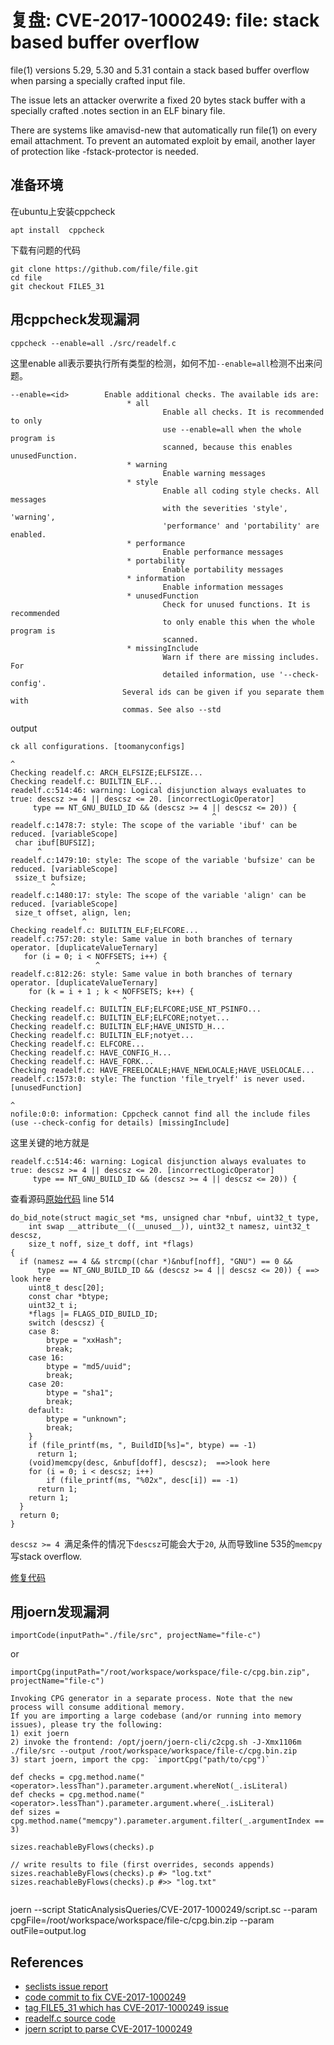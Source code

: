 # 复盘: CVE-2017-1000249: file: stack based buffer overflow

file(1) versions 5.29, 5.30 and 5.31 contain a stack based
buffer overflow when parsing a specially crafted input file.

The issue lets an attacker overwrite a fixed 20 bytes stack buffer
with a specially crafted .notes section in an ELF binary file.

There are systems like amavisd-new that automatically run file(1)
on every email attachment. To prevent an automated exploit by email,
another layer of protection like -fstack-protector is needed.


## 准备环境

在ubuntu上安装cppcheck
```
apt install  cppcheck
```

下载有问题的代码

```
git clone https://github.com/file/file.git
cd file
git checkout FILE5_31
```

## 用cppcheck发现漏洞

```
cppcheck --enable=all ./src/readelf.c
```

这里enable all表示要执行所有类型的检测，如何不加`--enable=all`检测不出来问题。
```
--enable=<id>        Enable additional checks. The available ids are:
                          * all
                                  Enable all checks. It is recommended to only
                                  use --enable=all when the whole program is
                                  scanned, because this enables unusedFunction.
                          * warning
                                  Enable warning messages
                          * style
                                  Enable all coding style checks. All messages
                                  with the severities 'style', 'warning',
                                  'performance' and 'portability' are enabled.
                          * performance
                                  Enable performance messages
                          * portability
                                  Enable portability messages
                          * information
                                  Enable information messages
                          * unusedFunction
                                  Check for unused functions. It is recommended
                                  to only enable this when the whole program is
                                  scanned.
                          * missingInclude
                                  Warn if there are missing includes. For
                                  detailed information, use '--check-config'.
                         Several ids can be given if you separate them with
                         commas. See also --std

```
output
```
ck all configurations. [toomanyconfigs]

^
Checking readelf.c: ARCH_ELFSIZE;ELFSIZE...
Checking readelf.c: BUILTIN_ELF...
readelf.c:514:46: warning: Logical disjunction always evaluates to true: descsz >= 4 || descsz <= 20. [incorrectLogicOperator]
     type == NT_GNU_BUILD_ID && (descsz >= 4 || descsz <= 20)) {
                                             ^
readelf.c:1478:7: style: The scope of the variable 'ibuf' can be reduced. [variableScope]
 char ibuf[BUFSIZ];
      ^
readelf.c:1479:10: style: The scope of the variable 'bufsize' can be reduced. [variableScope]
 ssize_t bufsize;
         ^
readelf.c:1480:17: style: The scope of the variable 'align' can be reduced. [variableScope]
 size_t offset, align, len;
                ^
Checking readelf.c: BUILTIN_ELF;ELFCORE...
readelf.c:757:20: style: Same value in both branches of ternary operator. [duplicateValueTernary]
   for (i = 0; i < NOFFSETS; i++) {
                   ^
readelf.c:812:26: style: Same value in both branches of ternary operator. [duplicateValueTernary]
    for (k = i + 1 ; k < NOFFSETS; k++) {
                         ^
Checking readelf.c: BUILTIN_ELF;ELFCORE;USE_NT_PSINFO...
Checking readelf.c: BUILTIN_ELF;ELFCORE;notyet...
Checking readelf.c: BUILTIN_ELF;HAVE_UNISTD_H...
Checking readelf.c: BUILTIN_ELF;notyet...
Checking readelf.c: ELFCORE...
Checking readelf.c: HAVE_CONFIG_H...
Checking readelf.c: HAVE_FORK...
Checking readelf.c: HAVE_FREELOCALE;HAVE_NEWLOCALE;HAVE_USELOCALE...
readelf.c:1573:0: style: The function 'file_tryelf' is never used. [unusedFunction]

^
nofile:0:0: information: Cppcheck cannot find all the include files (use --check-config for details) [missingInclude]
```

这里关键的地方就是
```
readelf.c:514:46: warning: Logical disjunction always evaluates to true: descsz >= 4 || descsz <= 20. [incorrectLogicOperator]
     type == NT_GNU_BUILD_ID && (descsz >= 4 || descsz <= 20)) {
```
查看源码[原始代码](https://github.com/file/file/blob/FILE5_31/src/readelf.c) line 514

```
do_bid_note(struct magic_set *ms, unsigned char *nbuf, uint32_t type,
    int swap __attribute__((__unused__)), uint32_t namesz, uint32_t descsz,
    size_t noff, size_t doff, int *flags)
{
  if (namesz == 4 && strcmp((char *)&nbuf[noff], "GNU") == 0 &&
      type == NT_GNU_BUILD_ID && (descsz >= 4 || descsz <= 20)) { ==> look here
    uint8_t desc[20];
    const char *btype;
    uint32_t i;
    *flags |= FLAGS_DID_BUILD_ID;
    switch (descsz) {
    case 8:
        btype = "xxHash";
        break;
    case 16:
        btype = "md5/uuid";
        break;
    case 20:
        btype = "sha1";
        break;
    default:
        btype = "unknown";
        break;
    }
    if (file_printf(ms, ", BuildID[%s]=", btype) == -1)
      return 1;
    (void)memcpy(desc, &nbuf[doff], descsz);  ==>look here
    for (i = 0; i < descsz; i++)
        if (file_printf(ms, "%02x", desc[i]) == -1)
      return 1;
    return 1;
  }
  return 0;
}
```

`descsz >= 4 `满足条件的情况下`descsz`可能会大于`20`, 从而导致line 535的`memcpy`写stack overflow.


[修复代码](https://github.com/file/file/commit/9611f31313a93aa036389c5f3b15eea53510d4d1)




## 用joern发现漏洞

```
importCode(inputPath="./file/src", projectName="file-c")
```
or
```
importCpg(inputPath="/root/workspace/workspace/file-c/cpg.bin.zip", projectName="file-c")
```
```
Invoking CPG generator in a separate process. Note that the new process will consume additional memory.
If you are importing a large codebase (and/or running into memory issues), please try the following:
1) exit joern
2) invoke the frontend: /opt/joern/joern-cli/c2cpg.sh -J-Xmx1106m ./file/src --output /root/workspace/workspace/file-c/cpg.bin.zip
3) start joern, import the cpg: `importCpg("path/to/cpg")`
```

```
def checks = cpg.method.name("<operator>.lessThan").parameter.argument.whereNot(_.isLiteral)
def checks = cpg.method.name("<operator>.lessThan").parameter.argument.where(_.isLiteral)
def sizes = cpg.method.name("memcpy").parameter.argument.filter(_.argumentIndex == 3)
  
sizes.reachableByFlows(checks).p

// write results to file (first overrides, seconds appends)
sizes.reachableByFlows(checks).p #> "log.txt"
sizes.reachableByFlows(checks).p #>> "log.txt"
 
```


joern --script StaticAnalysisQueries/CVE-2017-1000249/script.sc  --param cpgFile=/root/workspace/workspace/file-c/cpg.bin.zip --param outFile=output.log


## References

- [seclists issue report](https://seclists.org/oss-sec/2017/q3/397)
- [code commit  to  fix CVE-2017-1000249](https://github.com/file/file/commit/35c94dc6acc418f1ad7f6241a6680e5327495793#diff-a41f3f1e97e8ce9aa3ddfdbb04df0036cb74f478f3f03f3e1d942d26e6960e47L514)
- [tag FILE5_31 which has CVE-2017-1000249 issue](https://github.com/file/file/releases/tag/FILE5_31)
- [readelf.c source code](https://github.com/file/file/blob/FILE5_31/src/readelf.c)
- [joern script to parse CVE-2017-1000249](https://github.com/elManto/StaticAnalysisQueries/blob/main/CVE-2017-1000249/script.sc)